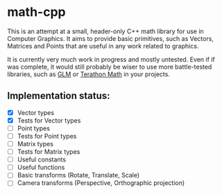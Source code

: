 # math-cpp

This is an attempt at a small, header-only C++ math library for use in
Computer Graphics. It aims to provide basic primitives, such as Vectors,
Matrices and Points that are useful in any work related to graphics.

It is currently very much work in progress and mostly untested. Even if if
was complete, it would still probably be wiser to use more battle-tested
libraries, such as [GLM](https://github.com/g-truc/glm) or
[Terathon Math](https://github.com/EricLengyel/Terathon-Math-Library) in your
projects.

## Implementation status:
- [x] Vector types
- [x] Tests for Vector types
- [ ] Point types
- [ ] Tests for Point types
- [ ] Matrix types
- [ ] Tests for Matrix types
- [ ] Useful constants
- [ ] Useful functions
- [ ] Basic transforms (Rotate, Translate, Scale)
- [ ] Camera transforms (Perspective, Orthographic projection)
